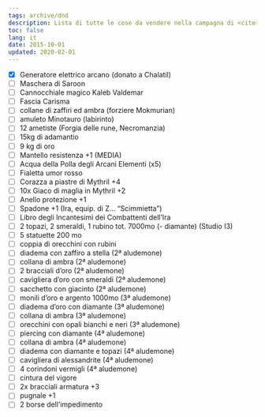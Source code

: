 ```yaml
---
tags: archive/dnd
description: Lista di tutte le cose da vendere nella campagna di <cite>Rise of the Runelords</cite>
toc: false
lang: it
date: 2015-10-01
updated: 2020-02-01
---
```

- [x] Generatore elettrico arcano (donato a Chalatil)
- [ ] Maschera di Saroon
- [ ] Cannocchiale magico Kaleb Valdemar
- [ ] Fascia Carisma
- [ ] collane di zaffiri ed ambra (forziere Mokmurian)
- [ ] amuleto Minotauro (labirinto)
- [ ] 12 ametiste (Forgia delle rune, Necromanzia)
- [ ] 15kg di adamantio
- [ ] 9 kg di oro
- [ ] Mantello resistenza +1 (MEDIA)
- [ ] Acqua della Polla degli Arcani Elementi (x5)
- [ ] Fialetta umor rosso
- [ ] Corazza a piastre di Mythril +4
- [ ] 10x Giaco di maglia in Mythril +2
- [ ] Anello protezione +1
- [ ] Spadone +1 (Ira, equip. di Z… “Scimmietta”)
- [ ] Libro degli Incantesimi dei Combattenti dell’Ira
- [ ] 2 topazi, 2 smeraldi, 1 rubino tot. 7000mo (- diamante) (Studio I3)
- [ ] 5 statuette 200 mo
- [ ] coppia di orecchini con rubini
- [ ] diadema con zaffiro a stella (2ª aludemone)
- [ ] collana di ambra (2ª aludemone)
- [ ] 2 bracciali d’oro (2ª aludemone)
- [ ] cavigliera d’oro con smeraldi (2ª aludemone)
- [ ] sacchetto con giacinto (2ª aludemone)
- [ ] monili d’oro e argento 1000mo (3ª aludemone)
- [ ] diadema d’oro con diamante (3ª aludemone)
- [ ] collana di ambra (3ª aludemone)
- [ ] orecchini con opali bianchi e neri (3ª aludemone)
- [ ] piercing con diamante (4ª aludemone)
- [ ] collana di ambra (4ª aludemone)
- [ ] diadema con diamante e topazi (4ª aludemone)
- [ ] cavigliera di alessandrite (4ª aludemone)
- [ ] 4 corindoni vermigli (4ª aludemone)
- [ ] cintura del vigore
- [ ] 2x bracciali armatura +3
- [ ] pugnale +1
- [ ] 2 borse dell’impedimento

